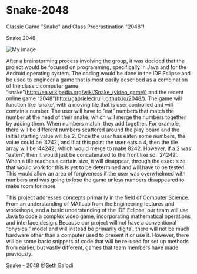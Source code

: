 # Snake-2048
Classic Game "Snake" and Class Procrastination "2048"!

Snake 2048

![My image](https://user-images.githubusercontent.com/7054302/27883810-e1ff1a88-619f-11e7-8ba8-5a566351f276.png)

After a brainstorming process involving the group, it was decided that the project would be focused on programming, specifically in Java and for the Android operating system. The coding would be done in the IDE Eclipse and be used to engineer a game that is most easily described as a combination of the classic computer game “snake”(http://en.wikipedia.org/wiki/Snake_(video_game)) and the recent online game “2048”(http://gabrielecirulli.github.io/2048/). The game will function like ‘snake’, with a moving tile that is user controlled and will contain a number. The user will have to “eat” numbers that match the number at the head of their snake, which will merge the numbers together by adding them. When numbers match, they add together. For example, there will be different numbers scattered around the play board and the initial starting value will be 2. Once the user has eaten some numbers, the value could be ‘4242’, and if at this point the user eats a 4, then the tile array will be ‘44242’, which would merge to make 8242. However, if a 2 was “eaten”, then it would just be concatenated to the front like so: ‘24242’. When a tile reaches a certain size, it will disappear, through the exact size that would work for this is yet to be determined and will have to be tested. This would allow an area of forgiveness if the user was overwhelmed with numbers and was going to lose the game unless numbers disappeared to make room for more.

This project addresses concepts primarily in the field of Computer Science. From an understanding of MATLab from the Engineering lectures and workshops, and a basic understanding of the IDE Eclipse, our team will use Java to code a complex video game, incorporating mathematical operations and interface design. Because our project will not have a conventional “physical” model and will instead be primarily digital, there will not be much hardware other than a computer used to present it or use it. However, there will be some basic snippets of code that will be re-used for set up methods from earlier, but vastly different, games that team members have made previously. 

Snake - 2048 @Seth Balodi
